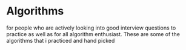 # Algorithms

for people who are actively looking into good interview questions to practice as well as for all algorithm enthusiast.
These are some of the algorithms that i practiced and hand picked
